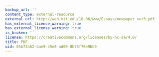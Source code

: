 ```yaml
---
backup_url: ''
content_type: external-resource
external_url: http://web.mit.edu/18.06/www/Essays/newpaper_ver3.pdf
has_external_licence_warning: true
has_external_license_warning: true
is_broken: ''
license: https://creativecommons.org/licenses/by-nc-sa/4.0/
title: PDF
uid: 05b73a62-bae9-45e8-ad00-8b75f76e9bb9
---
```

